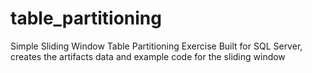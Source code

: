 # table_partitioning
Simple Sliding Window Table Partitioning Exercise
Built for SQL Server, creates the artifacts data and example code for the sliding window
